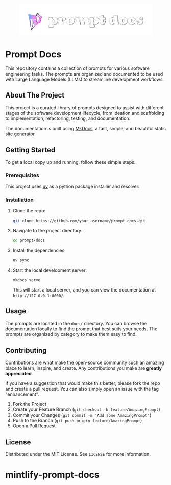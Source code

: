 <p align="center">
  <a href="https://acidicsoil.github.io/prompt-docs/"><img src="docs/assets/img/logo-wordmark.png" alt="Prompt-Docs"></a>
</p>
<p align="center">

# Prompt Docs

This repository contains a collection of prompts for various software engineering tasks. The prompts are organized and documented to be used with Large Language Models (LLMs) to streamline development workflows.

## About The Project

This project is a curated library of prompts designed to assist with different stages of the software development lifecycle, from ideation and scaffolding to implementation, refactoring, testing, and documentation.

The documentation is built using [MkDocs](https://www.mkdocs.org/), a fast, simple, and beautiful static site generator.

## Getting Started

To get a local copy up and running, follow these simple steps.

### Prerequisites

This project uses [uv](https://github.com/astral-sh/uv) as a python package installer and resolver.

### Installation

1. Clone the repo:
   ```sh
   git clone https://github.com/your_username/prompt-docs.git
   ```
2. Navigate to the project directory:
   ```sh
   cd prompt-docs
   ```
3. Install the dependencies:
   ```sh
   uv sync
   ```
4. Start the local development server:
   ```sh
   mkdocs serve
   ```
   This will start a local server, and you can view the documentation at `http://127.0.0.1:8000/`.

## Usage

The prompts are located in the `docs/` directory. You can browse the documentation locally to find the prompt that best suits your needs. The prompts are organized by category to make them easy to find.

## Contributing

Contributions are what make the open-source community such an amazing place to learn, inspire, and create. Any contributions you make are **greatly appreciated**.

If you have a suggestion that would make this better, please fork the repo and create a pull request. You can also simply open an issue with the tag "enhancement".

1. Fork the Project
2. Create your Feature Branch (`git checkout -b feature/AmazingPrompt`)
3. Commit your Changes (`git commit -m 'Add some AmazingPrompt'`)
4. Push to the Branch (`git push origin feature/AmazingPrompt`)
5. Open a Pull Request

## License

Distributed under the MIT License. See `LICENSE` for more information.
# mintlify-prompt-docs
